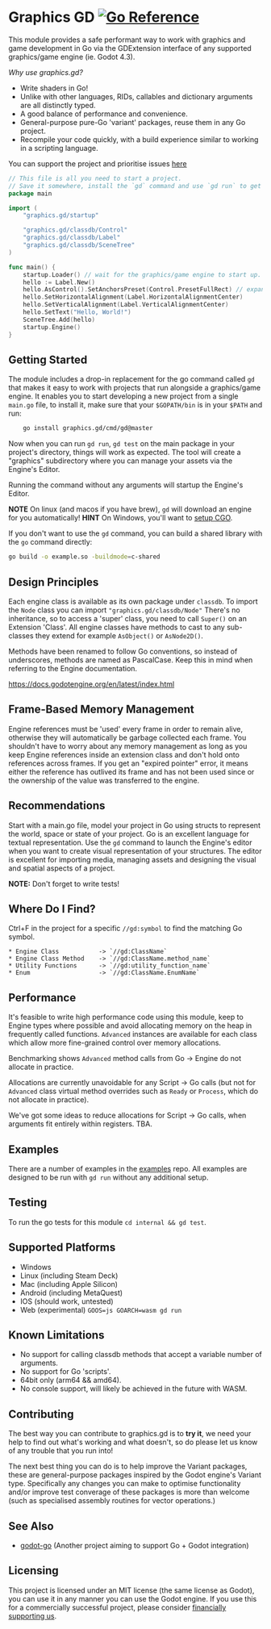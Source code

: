 # Graphics GD [![Go Reference](https://pkg.go.dev/badge/graphics.gd.svg)](https://pkg.go.dev/graphics.gd)

This module provides a safe performant way to work with graphics and game development in Go via the GDExtension
interface of any supported graphics/game engine (ie. Godot 4.3).

_Why use graphics.gd?_

* Write shaders in Go!
* Unlike with other languages, RIDs, callables and dictionary arguments are all distinctly typed.
* A good balance of performance and convenience.
* General-purpose pure-Go 'variant' packages, reuse them in any Go project.
* Recompile your code quickly, with a build experience similar to working in a scripting language.

You can support the project and prioritise issues [here](https://buy.stripe.com/4gw14maETbnX3vOcMM)

```go
// This file is all you need to start a project.
// Save it somewhere, install the `gd` command and use `gd run` to get started.
package main

import (
	"graphics.gd/startup"

	"graphics.gd/classdb/Control"
	"graphics.gd/classdb/Label"
	"graphics.gd/classdb/SceneTree"
)

func main() {
	startup.Loader() // wait for the graphics/game engine to start up.
	hello := Label.New()
	hello.AsControl().SetAnchorsPreset(Control.PresetFullRect) // expand the label to take up the whole screen.
	hello.SetHorizontalAlignment(Label.HorizontalAlignmentCenter)
	hello.SetVerticalAlignment(Label.VerticalAlignmentCenter)
	hello.SetText("Hello, World!")
	SceneTree.Add(hello)
	startup.Engine()
}
```

## Getting Started
The module includes a drop-in replacement for the go command called `gd` that
makes it easy to work with projects that run alongside a graphics/game engine.
It enables you to start developing a new project from a single `main.go` file,
to install it, make sure that your `$GOPATH/bin` is in your `$PATH` and run:

```sh
	go install graphics.gd/cmd/gd@master
```

Now when you can run `gd run`, `gd test` on the main package in your project's
directory, things will work as expected. The tool will create a "graphics"
subdirectory where you can manage your assets via the Engine's Editor.

Running the command without any arguments will startup the Engine's Editor.

**NOTE** On linux (and macos if you have brew), `gd` will download an engine for you automatically!
**HINT**  On Windows, you'll want to
[setup CGO](https://github.com/go101/go101/wiki/CGO-Environment-Setup).

If you don't want to use the `gd` command, you can build a shared library with
the `go` command directly:

```sh
go build -o example.so -buildmode=c-shared
```

## Design Principles

Each engine class is available as its own package under `classdb`. To import the
`Node` class you can import `"graphics.gd/classdb/Node"` There's no inheritance,
so to access a 'super' class, you need to call `Super()` on an Extension 'Class'.
All engine classes have methods to cast to any sub-classes they extend for example
`AsObject()` or `AsNode2D()`.

Methods have been renamed to follow Go conventions, so instead of
underscores, methods are named as PascalCase. Keep this in mind when
referring to the Engine documentation.

https://docs.godotengine.org/en/latest/index.html

## Frame-Based Memory Management

Engine references must be 'used' every frame in order to remain alive, otherwise
they will automatically be garbage collected each frame. You shouldn't have to
worry about any memory management as long as you keep Engine references inside an
extension class and don't hold onto references across frames. If you get an
"expired pointer" error, it means either the reference has outlived its frame and
has not been used since or the ownership of the value was transferred to the engine.

## Recommendations

Start with a main.go file, model your project in Go using structs to represent the
world, space or state of your project. Go is an excellent language for textual
representation. Use the `gd` command to launch the Engine's editor when you want to
create visual representation of your structures. The editor is excellent for importing
media, managing assets and designing the visual and spatial aspects  of a project.

**NOTE:** Don't forget to write tests!

## Where Do I Find?
Ctrl+F in the project for a specific `//gd:symbol` to find the matching Go symbol.
```
* Engine Class           -> `//gd:ClassName`
* Engine Class Method    -> `//gd:ClassName.method_name`
* Utility Functions      -> `//gd:utility_function_name`
* Enum                   -> `//gd:ClassName.EnumName`
```

## Performance
It's feasible to write high performance code using this module, keep to Engine types where possible and avoid
allocating memory on the heap in frequently called functions. `Advanced` instances are available for each class
which allow more fine-grained control over memory allocations.

Benchmarking shows `Advanced` method calls from Go -> Engine do not allocate in practice.

Allocations are currently unavoidable for any Script -> Go calls (but not
for `Advanced` class virtual method overrides such as `Ready` or `Process`,
which do not allocate in practice).

We've got some ideas to reduce allocations for Script -> Go calls, when
arguments fit entirely within registers. TBA.

## Examples
There are a number of examples in the [examples](https://github.com/grow-graphics/eg)
repo. All examples are designed to be run with `gd run` without any additional setup.

## Testing
To run the go tests for this module `cd internal && gd test`.

## Supported Platforms

* Windows
* Linux   (including Steam Deck)
* Mac     (including Apple Silicon)
* Android (including MetaQuest)
* IOS     (should work, untested)
* Web     (experimental) `GOOS=js GOARCH=wasm gd run`

## Known Limitations

* No support for calling classdb methods that accept a variable number of arguments.
* No support for Go 'scripts'.
* 64bit only (arm64 && amd64).
* No console support, will likely be achieved in the future with WASM.

## Contributing

The best way you can contribute to graphics.gd is to **try it**, we need your help to find out
what's working and what doesn't, so do please let us know of any trouble that you run into!

The next best thing you can do is to help improve the Variant packages, these are general-purpose
packages inspired by the Godot engine's Variant type. Specifically any changes you can make to
optimise functionality and/or improve test converage of these packages is more than welcome
(such as specialised assembly routines for vector operations.)

## See Also

* [godot-go](https://github.com/godot-go/godot-go) (Another project aiming to support Go + Godot integration)

## Licensing
This project is licensed under an MIT license (the same license as Godot), you can use
it in any manner you can use the Godot engine. If you use this for a commercially successful
project, please consider [financially supporting us](https://buy.stripe.com/4gw14maETbnX3vOcMM).
